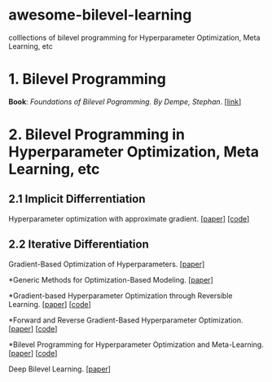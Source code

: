 # awesome-bilevel-learning
colllections of bilevel programming for Hyperparameter Optimization, Meta Learning, etc

# 1. Bilevel Programming 

**Book**: *Foundations of Bilevel Pogramming. By Dempe, Stephan*. [[link](https://www.springer.com/us/book/9781402006319)]

# 2. Bilevel Programming in Hyperparameter Optimization, Meta Learning, etc
## 2.1 Implicit Differrentiation 
Hyperparameter optimization with approximate gradient. [[paper]](https://arxiv.org/pdf/1602.02355.pdf) [[code]](https://github.com/fabianp/hoag)


## 2.2 Iterative Differentiation
Gradient-Based Optimization of Hyperparameters. [[paper]](http://www-labs.iro.umontreal.ca/~lisa/pointeurs/nc.pdf) 

*Generic Methods for Optimization-Based Modeling. [[paper]](http://proceedings.mlr.press/v22/domke12/domke12.pdf)

*Gradient-based Hyperparameter Optimization through Reversible Learning. [[paper](http://arxiv.org/pdf/1502.03492)] [[code](https://github.com/HIPS/hypergrad)]

*Forward and Reverse Gradient-Based Hyperparameter Optimization. [[paper](https://arxiv.org/pdf/1703.01785)] [[code](https://github.com/lucfra/RFHO)]

*Bilevel Programming for Hyperparameter Optimization and Meta-Learning. [[paper](http://arxiv.org/pdf/1806.04910)] [[code](https://github.com/lucfra/FAR-HO)]

Deep Bilevel Learning. [[paper](http://arxiv.org/pdf/1809.01465)]
